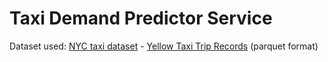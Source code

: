 # Taxi Demand Predictor Service

Dataset used: [NYC taxi dataset]() - [Yellow Taxi Trip Records](https://d37ci6vzurychx.cloudfront.net/trip-data/yellow_tripdata_2024-01.parquet) (parquet format)